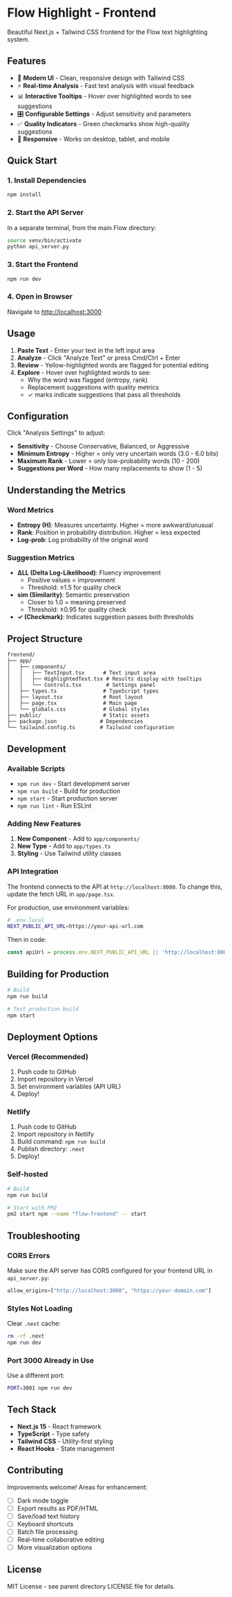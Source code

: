 # Flow Highlight - Frontend

Beautiful Next.js + Tailwind CSS frontend for the Flow text highlighting system.

## Features

- 🎨 **Modern UI** - Clean, responsive design with Tailwind CSS
- ⚡ **Real-time Analysis** - Fast text analysis with visual feedback
- 📊 **Interactive Tooltips** - Hover over highlighted words to see suggestions
- 🎛️ **Configurable Settings** - Adjust sensitivity and parameters
- ✅ **Quality Indicators** - Green checkmarks show high-quality suggestions
- 📱 **Responsive** - Works on desktop, tablet, and mobile

## Quick Start

### 1. Install Dependencies

```bash
npm install
```

### 2. Start the API Server

In a separate terminal, from the main Flow directory:

```bash
source venv/bin/activate
python api_server.py
```

### 3. Start the Frontend

```bash
npm run dev
```

### 4. Open in Browser

Navigate to [http://localhost:3000](http://localhost:3000)

## Usage

1. **Paste Text** - Enter your text in the left input area
2. **Analyze** - Click "Analyze Text" or press Cmd/Ctrl + Enter
3. **Review** - Yellow-highlighted words are flagged for potential editing
4. **Explore** - Hover over highlighted words to see:
   - Why the word was flagged (entropy, rank)
   - Replacement suggestions with quality metrics
   - ✓ marks indicate suggestions that pass all thresholds

## Configuration

Click "Analysis Settings" to adjust:

- **Sensitivity** - Choose Conservative, Balanced, or Aggressive
- **Minimum Entropy** - Higher = only very uncertain words (3.0 - 6.0 bits)
- **Maximum Rank** - Lower = only low-probability words (10 - 200)
- **Suggestions per Word** - How many replacements to show (1 - 5)

## Understanding the Metrics

### Word Metrics

- **Entropy (H)**: Measures uncertainty. Higher = more awkward/unusual
- **Rank**: Position in probability distribution. Higher = less expected
- **Log-prob**: Log probability of the original word

### Suggestion Metrics

- **ΔLL (Delta Log-Likelihood)**: Fluency improvement
  - Positive values = improvement
  - Threshold: ≥1.5 for quality check
- **sim (Similarity)**: Semantic preservation
  - Closer to 1.0 = meaning preserved
  - Threshold: ≥0.95 for quality check
- **✓ (Checkmark)**: Indicates suggestion passes both thresholds

## Project Structure

```
frontend/
├── app/
│   ├── components/
│   │   ├── TextInput.tsx      # Text input area
│   │   ├── HighlightedText.tsx # Results display with tooltips
│   │   └── Controls.tsx        # Settings panel
│   ├── types.ts               # TypeScript types
│   ├── layout.tsx             # Root layout
│   ├── page.tsx               # Main page
│   └── globals.css            # Global styles
├── public/                    # Static assets
├── package.json              # Dependencies
└── tailwind.config.ts        # Tailwind configuration
```

## Development

### Available Scripts

- `npm run dev` - Start development server
- `npm run build` - Build for production
- `npm start` - Start production server
- `npm run lint` - Run ESLint

### Adding New Features

1. **New Component** - Add to `app/components/`
2. **New Type** - Add to `app/types.ts`
3. **Styling** - Use Tailwind utility classes

### API Integration

The frontend connects to the API at `http://localhost:8000`. To change this, update the fetch URL in `app/page.tsx`.

For production, use environment variables:

```bash
# .env.local
NEXT_PUBLIC_API_URL=https://your-api-url.com
```

Then in code:
```typescript
const apiUrl = process.env.NEXT_PUBLIC_API_URL || 'http://localhost:8000';
```

## Building for Production

```bash
# Build
npm run build

# Test production build
npm start
```

## Deployment Options

### Vercel (Recommended)

1. Push code to GitHub
2. Import repository in Vercel
3. Set environment variables (API URL)
4. Deploy!

### Netlify

1. Push code to GitHub
2. Import repository in Netlify
3. Build command: `npm run build`
4. Publish directory: `.next`
5. Deploy!

### Self-hosted

```bash
# Build
npm run build

# Start with PM2
pm2 start npm --name "flow-frontend" -- start
```

## Troubleshooting

### CORS Errors

Make sure the API server has CORS configured for your frontend URL in `api_server.py`:

```python
allow_origins=["http://localhost:3000", "https://your-domain.com"]
```

### Styles Not Loading

Clear `.next` cache:
```bash
rm -rf .next
npm run dev
```

### Port 3000 Already in Use

Use a different port:
```bash
PORT=3001 npm run dev
```

## Tech Stack

- **Next.js 15** - React framework
- **TypeScript** - Type safety
- **Tailwind CSS** - Utility-first styling
- **React Hooks** - State management

## Contributing

Improvements welcome! Areas for enhancement:

- [ ] Dark mode toggle
- [ ] Export results as PDF/HTML
- [ ] Save/load text history
- [ ] Keyboard shortcuts
- [ ] Batch file processing
- [ ] Real-time collaborative editing
- [ ] More visualization options

## License

MIT License - see parent directory LICENSE file for details.
